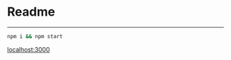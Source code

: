 # Readme

---

```bash
npm i && npm start
```
<a href="http://localhost:3000" target="_blank">localhost:3000</a>

